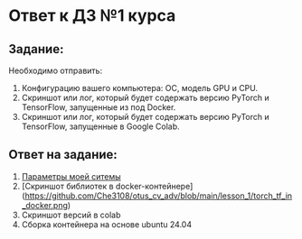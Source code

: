 # Ответ к ДЗ №1 курса

## Задание:
Необходимо отправить:
1) Конфигурацию вашего компьютера: ОС, модель GPU и CPU.
2) Скриншот или лог, который будет содержать версию PyTorch и TensorFlow, запущенные из под Docker.
3) Скриншот или лог, который будет содержать версию PyTorch и TensorFlow, запущенные в Google Colab.

## Ответ на задание:
1) [Параметры моей ситемы](https://github.com/Che3108/otus_cv_adv/blob/main/lesson_1/info_OS_CPU_GPU.png)
2) [Скриншот библиотек в docker-контейнере] (https://github.com/Che3108/otus_cv_adv/blob/main/lesson_1/torch_tf_in_docker.png)
3) Скриншот версий в colab
4) Сборка контейнера на основе ubuntu 24.04
